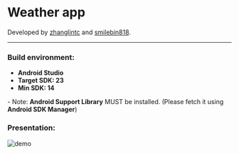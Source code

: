 # Weather app
Developed by [zhanglintc](https://github.com/zhanglintc) and [smilebin818](https://github.com/smilebin818).

---

### Build environment:
- **Android Studio**
- **Target SDK: 23**
- **Min SDK: 14**

\- Note: **Android Support Library** MUST be installed. (Please fetch it using **Android SDK Manager**)

### Presentation:
![demo](https://raw.githubusercontent.com/zhanglintc/weather/master/gif/demo.gif)


